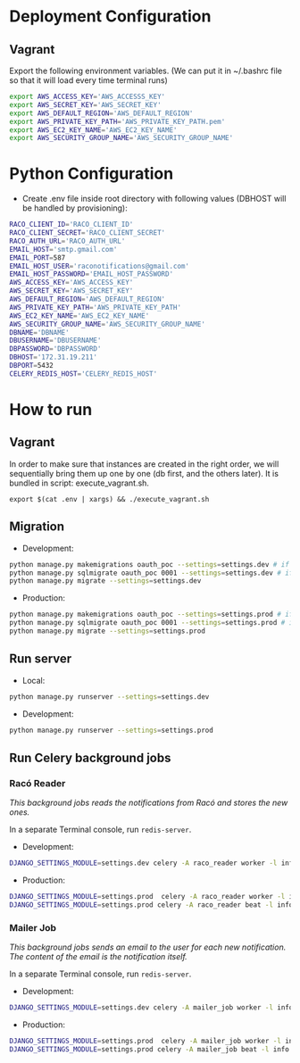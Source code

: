 # Deployment Configuration #
## Vagrant ##
Export the following environment variables. (We can put it in ~/.bashrc file so that it will load every time terminal runs)
```bash
export AWS_ACCESS_KEY='AWS_ACCESSS_KEY'
export AWS_SECRET_KEY='AWS_SECRET_KEY'
export AWS_DEFAULT_REGION='AWS_DEFAULT_REGION'
export AWS_PRIVATE_KEY_PATH='AWS_PRIVATE_KEY_PATH.pem'
export AWS_EC2_KEY_NAME='AWS_EC2_KEY_NAME'
export AWS_SECURITY_GROUP_NAME='AWS_SECURITY_GROUP_NAME'
```

# Python Configuration #
* Create .env file inside root directory with following values (DBHOST will be handled by provisioning): 
```bash
RACO_CLIENT_ID='RACO_CLIENT_ID'
RACO_CLIENT_SECRET='RACO_CLIENT_SECRET'
RACO_AUTH_URL='RACO_AUTH_URL'
EMAIL_HOST='smtp.gmail.com'
EMAIL_PORT=587
EMAIL_HOST_USER='raconotifications@gmail.com'
EMAIL_HOST_PASSWORD='EMAIL_HOST_PASSWORD'
AWS_ACCESS_KEY='AWS_ACCESS_KEY'
AWS_SECRET_KEY='AWS_SECRET_KEY'
AWS_DEFAULT_REGION='AWS_DEFAULT_REGION'
AWS_PRIVATE_KEY_PATH='AWS_PRIVATE_KEY_PATH'
AWS_EC2_KEY_NAME='AWS_EC2_KEY_NAME'
AWS_SECURITY_GROUP_NAME='AWS_SECURITY_GROUP_NAME'
DBNAME='DBNAME'
DBUSERNAME='DBUSERNAME'
DBPASSWORD='DBPASSWORD'
DBHOST='172.31.19.211'
DBPORT=5432
CELERY_REDIS_HOST='CELERY_REDIS_HOST'
```

# How to run #

## Vagrant ##
In order to make sure that instances are created in the right order, we will sequentially bring them up one by one (db first, and the others later).
It is bundled in script: execute_vagrant.sh.
```
export $(cat .env | xargs) && ./execute_vagrant.sh 

```

## Migration ##

* Development: 
```bash
python manage.py makemigrations oauth_poc --settings=settings.dev # if needed
python manage.py sqlmigrate oauth_poc 0001 --settings=settings.dev # if needed
python manage.py migrate --settings=settings.dev
```
* Production: 
```bash
python manage.py makemigrations oauth_poc --settings=settings.prod # if needed
python manage.py sqlmigrate oauth_poc 0001 --settings=settings.prod # if needed
python manage.py migrate --settings=settings.prod

```

## Run server ##
* Local: 
```bash
python manage.py runserver --settings=settings.dev
```

* Development:
```bash
python manage.py runserver --settings=settings.prod
```

## Run Celery background jobs ##

### Racó Reader ###

_This background jobs reads the notifications from Racó and stores the new ones._

In a separate Terminal console, run `redis-server`.

* Development:
```bash
DJANGO_SETTINGS_MODULE=settings.dev celery -A raco_reader worker -l info -B
```

* Production:
```bash
DJANGO_SETTINGS_MODULE=settings.prod  celery -A raco_reader worker -l info
DJANGO_SETTINGS_MODULE=settings.prod celery -A raco_reader beat -l info
```

### Mailer Job ###

_This background jobs sends an email to the user for each new notification. The content of the email is the notification itself._

In a separate Terminal console, run `redis-server`.

* Development:
```bash
DJANGO_SETTINGS_MODULE=settings.dev celery -A mailer_job worker -l info -B
```

* Production:
```bash
DJANGO_SETTINGS_MODULE=settings.prod  celery -A mailer_job worker -l info
DJANGO_SETTINGS_MODULE=settings.prod celery -A mailer_job beat -l info
```
